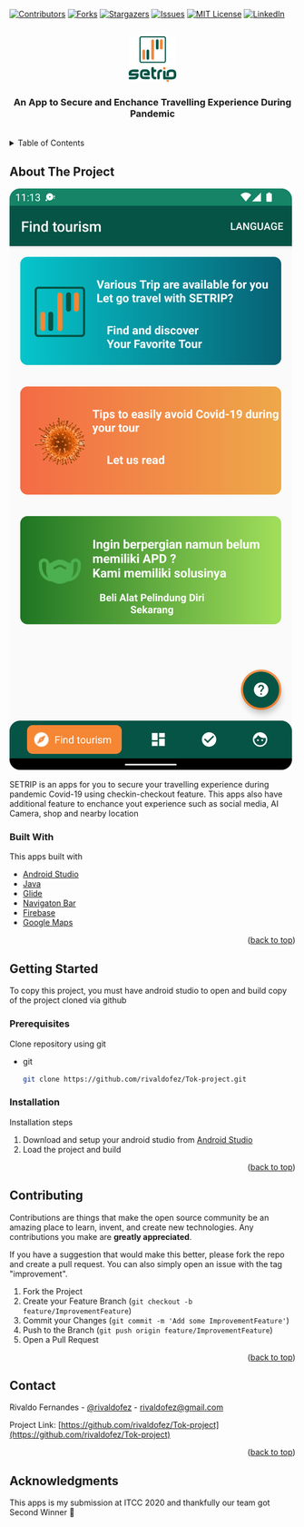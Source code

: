 <div id="top"></div>

[![Contributors][contributors-shield]][contributors-url]
[![Forks][forks-shield]][forks-url]
[![Stargazers][stars-shield]][stars-url]
[![Issues][issues-shield]][issues-url]
[![MIT License][license-shield]][license-url]
[![LinkedIn][linkedin-shield]][linkedin-url]


<!-- PROJECT LOGO -->
<br />
<div align="center">
  <a href="https://github.com/rivaldofez/Tok-project">
    <img src="images/logo.png" alt="Logo"height="80">
  </a>

  <h3 align="center">An App to Secure and Enchance Travelling Experience During Pandemic</h3>
  </br>
</div>



<!-- TABLE OF CONTENTS -->
<details>
  <summary>Table of Contents</summary>
  <ol>
    <li>
      <a href="#about-the-project">About The Project</a>
      <ul>
        <li><a href="#built-with">Built With</a></li>
      </ul>
    </li>
    <li>
      <a href="#getting-started">Getting Started</a>
      <ul>
        <li><a href="#prerequisites">Prerequisites</a></li>
        <li><a href="#installation">Installation</a></li>
      </ul>
    </li>
    <li><a href="#contributing">Contributing</a></li>
    <li><a href="#contact">Contact</a></li>
    <li><a href="#acknowledgments">Acknowledgments</a></li>
  </ol>
</details>



<!-- ABOUT THE PROJECT -->
## About The Project

![Product Name Screen Shot][product-screenshot]

SETRIP is an apps for you to secure your travelling experience during pandemic Covid-19 using checkin-checkout feature. This apps also have additional feature to enchance yout experience such as social media, AI Camera, shop and nearby location



### Built With

This apps built with

* [Android Studio](https://developer.android.com/studio)
* [Java](https://kotlinlang.org/)
* [Glide](https://github.com/bumptech/glide)
* [Navigaton Bar](https://github.com/gauravk95/bubble-navigation)
* [Firebase](https://firebase.google.com/)
* [Google Maps](https://developers.google.com/maps)

<p align="right">(<a href="#top">back to top</a>)</p>


<!-- GETTING STARTED -->
## Getting Started

To copy this project, you must have android studio to open and build copy of the project cloned via github

### Prerequisites

Clone repository using git
* git
  ```sh
  git clone https://github.com/rivaldofez/Tok-project.git
  ```

### Installation

Installation steps

1. Download and setup your android studio from [Android Studio](https://developer.android.com/studio)
2. Load the project and build

<p align="right">(<a href="#top">back to top</a>)</p>


<!-- CONTRIBUTING -->
## Contributing

Contributions are things that make the open source community be an amazing place to learn, invent, and create new technologies. Any contributions you make are **greatly appreciated**.

If you have a suggestion that would make this better, please fork the repo and create a pull request. You can also simply open an issue with the tag "improvement".

1. Fork the Project
2. Create your Feature Branch (`git checkout -b feature/ImprovementFeature`)
3. Commit your Changes (`git commit -m 'Add some ImprovementFeature'`)
4. Push to the Branch (`git push origin feature/ImprovementFeature`)
5. Open a Pull Request

<p align="right">(<a href="#top">back to top</a>)</p>


<!-- CONTACT -->
## Contact

Rivaldo Fernandes - [@rivaldofez](https://twitter.com/rivaldofez) - rivaldofez@gmail.com

Project Link: [https://github.com/rivaldofez/Tok-project](https://github.com/rivaldofez/Tok-project)

<p align="right">(<a href="#top">back to top</a>)</p>



<!-- ACKNOWLEDGMENTS -->
## Acknowledgments

This apps is my submission at ITCC 2020 and thankfully our team got Second Winner 🤩


<!-- MARKDOWN LINKS & IMAGES -->
<!-- https://www.markdownguide.org/basic-syntax/#reference-style-links -->
[contributors-shield]: https://img.shields.io/github/contributors/rivaldofez/Tok-project.svg?style=for-the-badge

[contributors-url]: https://github.com/rivaldofez/Tok-project/graphs/contributors

[forks-shield]: https://img.shields.io/github/forks/rivaldofez/Tok-project.svg?style=for-the-badge

[forks-url]: https://github.com/rivaldofez/Tok-project/network/members

[stars-shield]: https://img.shields.io/github/stars/rivaldofez/Tok-project.svg?style=for-the-badge

[stars-url]: https://github.com/othneildrew/Best-README-Template/stargazers

[issues-shield]: https://img.shields.io/github/issues/othneildrew/Best-README-Template.svg?style=for-the-badge

[issues-url]: https://github.com/rivaldofez/Tok-project/issues

[license-shield]: https://img.shields.io/github/license/rivaldofez/Tok-project.svg?style=for-the-badge

[license-url]: https://github.com/rivaldofez/Tok-project/blob/master/LICENSE.txt

[linkedin-shield]: https://img.shields.io/badge/-LinkedIn-black.svg?style=for-the-badge&logo=linkedin&colorB=555

[linkedin-url]: https://www.linkedin.com/in/rivaldofez

[product-screenshot]: images/SS01.png
